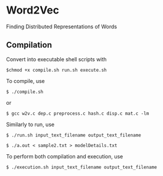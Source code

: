 # Word2Vec
Finding Distributed Representations of Words<br>
 
## Compilation

Convert into executable shell scripts with<br>

```
$chmod +x compile.sh run.sh execute.sh
```

To compile, use 
```
$ ./compile.sh
```
or 
```
$ gcc w2v.c dep.c preprocess.c hash.c disp.c mat.c -lm
```

Similarly to run, use

```
$ ./run.sh input_text_filename output_text_filename
```

```
$ ./a.out < sample2.txt > modelDetails.txt
```

To perform both compilation and execution, use

```
$ ./execution.sh input_text_filename output_text_filename
```
 
